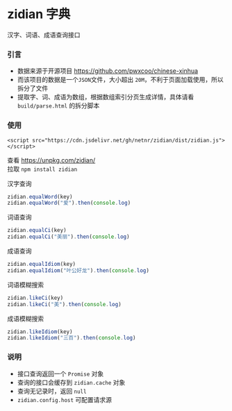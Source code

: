 # zidian 字典
汉字、词语、成语查询接口

### 引言
- 数据来源于开源项目 <https://github.com/pwxcoo/chinese-xinhua>
- 而该项目的数据是一个`JSON`文件，大小超出 `20M`，不利于页面加载使用，所以拆分了文件
- 提取字、词、成语为数组，根据数组索引分页生成详情，具体请看 `build/parse.html` 的拆分脚本

### 使用

```
<script src="https://cdn.jsdelivr.net/gh/netnr/zidian/dist/zidian.js"></script>
```

查看 <https://unpkg.com/zidian/>  
拉取 `npm install zidian`

汉字查询
```js
zidian.equalWord(key)
zidian.equalWord("爱").then(console.log)
```

词语查询
```js
zidian.equalCi(key)
zidian.equalCi("美丽").then(console.log)
```

成语查询
```js
zidian.equalIdiom(key)
zidian.equalIdiom("叶公好龙").then(console.log)
```

词语模糊搜索
```js
zidian.likeCi(key)
zidian.likeCi("美").then(console.log)
```

成语模糊搜索
```js
zidian.likeIdiom(key)
zidian.likeIdiom("三百").then(console.log)
```

### 说明
- 接口查询返回一个  `Promise`  对象
- 查询的接口会缓存到 `zidian.cache` 对象
- 查询无记录时，返回 `null`
- `zidian.config.host` 可配置请求源